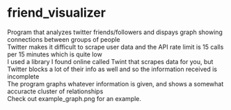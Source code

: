 # friend_visualizer
Program that analyzes twitter friends/followers and dispays graph showing connections between groups of people </br>
Twitter makes it difficult to scrape user data and the API rate limit is 15 calls per 15 minutes which is quite low </br>
I used a library I found online called Twint that scrapes data for you, but Twitter blocks a lot of their info as well and so the information received is incomplete </br>
The program graphs whatever information is given, and shows a somewhat accuracte cluster of relationships </br>
Check out example_graph.png for an example.